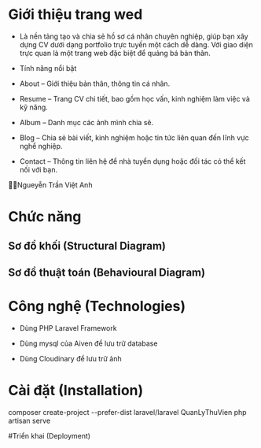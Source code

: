 # Giới thiệu trang wed
- Là nền tảng tạo và chia sẻ hồ sơ cá nhân chuyên nghiệp, giúp bạn xây dựng CV dưới dạng portfolio trực tuyến một cách dễ dàng. Với giao diện trực quan là một trang web đặc biệt để quảng bá bản thân.

- Tính năng nổi bật

+ About – Giới thiệu bản thân, thông tin cá nhân.

+ Resume – Trang CV chi tiết, bao gồm học vấn, kinh nghiệm làm việc và kỹ năng.

+ Album – Danh mục các ảnh mình chia sẽ.
  
+ Blog – Chia sẻ bài viết, kinh nghiệm hoặc tin tức liên quan đến lĩnh vực nghề nghiệp.
  
+ Contact – Thông tin liên hệ để nhà tuyển dụng hoặc đối tác có thể kết nối với bạn.

👨‍💻Ngueyễn Trần Việt Anh

# Chức năng

## Sơ đồ khối (Structural Diagram)

## Sơ đồ thuật toán (Behavioural Diagram)

# Công nghệ (Technologies)

- Dùng PHP Laravel Framework

- Dùng mysql của Aiven để lưu trữ database

- Dùng Cloudinary để lưu trữ ảnh
# Cài đặt (Installation)

composer create-project --prefer-dist laravel/laravel QuanLyThuVien
php artisan serve

#Triển khai (Deployment)
